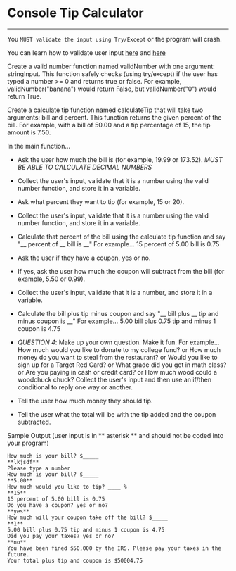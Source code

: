 # Console Tip Calculator
---

You ```MUST validate the input using Try/Except``` or the program will crash.

You can learn how to validate user input [here](https://www.101computing.net/number-only/) and [here](https://www.w3schools.com/python/python_try_except.asp)


Create a valid number function named validNumber with one argument: stringInput. This function safely checks (using try/except) if the user has typed a number >= 0 and returns true or false. For example, validNumber("banana") would return False, but validNumber("0") would return True.

Create a calculate tip function named calculateTip that will take two arguments: bill and percent. This function returns the given percent of the bill. For example, with a bill of 50.00 and a tip percentage of 15, the tip amount is 7.50.

In the main function...

  - Ask the user how much the bill is (for example, 19.99 or 173.52). *MUST BE ABLE TO CALCULATE DECIMAL NUMBERS*

  - Collect the user's input, validate that it is a number using the valid number function, and store it in a variable.

  - Ask what percent they want to tip (for example, 15 or 20).

  - Collect the user's input, validate that it is a number using the valid number function, and store it in a variable.

  - Calculate that percent of the bill using the calculate tip function and say "__ percent of __ bill is __" For example... 15 percent of 5.00 bill is 0.75

  - Ask the user if they have a coupon, yes or no.

  - If yes, ask the user how much the coupon will subtract from the bill (for example, 5.50 or 0.99).

  - Collect the user's input, validate that it is a number, and store it in a variable.
    
  - Calculate the bill plus tip minus coupon and say "__ bill plus __ tip and minus coupon is __" For example... 5.00 bill plus 0.75 tip and minus 1 coupon is 4.75

  - *QUESTION 4*: Make up your own question. Make it fun. For example... How much would you like to donate to my college fund? or How much money do you want to steal from the restaurant? or Would you like to sign up for a Target Red Card? or What grade did you get in math class? or Are you paying in cash or credit card? or How much wood could a woodchuck chuck? Collect the user's input and then use an if/then conditional to reply one way or another.

  - Tell the user how much money they should tip.

  - Tell the user what the total will be with the tip added and the coupon subtracted.

Sample Output (user input is in ** asterisk ** and should not be coded into your program)
```
How much is your bill? $_____
**lkjsdf**
Please type a number
How much is your bill? $_____
**5.00**
How much would you like to tip? ____ %
**15**
15 percent of 5.00 bill is 0.75
Do you have a coupon? yes or no?
**yes**
How much will your coupon take off the bill? $_____
**1**
5.00 bill plus 0.75 tip and minus 1 coupon is 4.75
Did you pay your taxes? yes or no?
**no**
You have been fined $50,000 by the IRS. Please pay your taxes in the future.
Your total plus tip and coupon is $50004.75
```